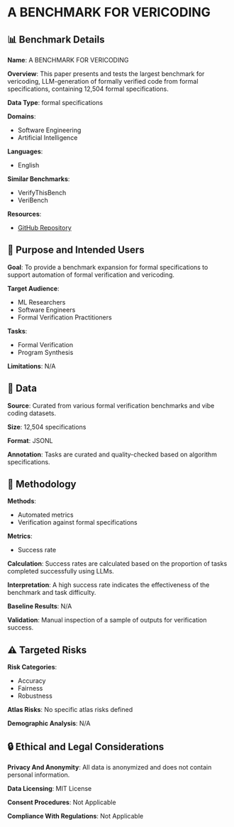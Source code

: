 # A BENCHMARK FOR VERICODING

## 📊 Benchmark Details

**Name**: A BENCHMARK FOR VERICODING

**Overview**: This paper presents and tests the largest benchmark for vericoding, LLM-generation of formally verified code from formal specifications, containing 12,504 formal specifications.

**Data Type**: formal specifications

**Domains**:
- Software Engineering
- Artificial Intelligence

**Languages**:
- English

**Similar Benchmarks**:
- VerifyThisBench
- VeriBench

**Resources**:
- [GitHub Repository](https://github.com/username/repository)

## 🎯 Purpose and Intended Users

**Goal**: To provide a benchmark expansion for formal specifications to support automation of formal verification and vericoding.

**Target Audience**:
- ML Researchers
- Software Engineers
- Formal Verification Practitioners

**Tasks**:
- Formal Verification
- Program Synthesis

**Limitations**: N/A

## 💾 Data

**Source**: Curated from various formal verification benchmarks and vibe coding datasets.

**Size**: 12,504 specifications

**Format**: JSONL

**Annotation**: Tasks are curated and quality-checked based on algorithm specifications.

## 🔬 Methodology

**Methods**:
- Automated metrics
- Verification against formal specifications

**Metrics**:
- Success rate

**Calculation**: Success rates are calculated based on the proportion of tasks completed successfully using LLMs.

**Interpretation**: A high success rate indicates the effectiveness of the benchmark and task difficulty.

**Baseline Results**: N/A

**Validation**: Manual inspection of a sample of outputs for verification success.

## ⚠️ Targeted Risks

**Risk Categories**:
- Accuracy
- Fairness
- Robustness

**Atlas Risks**:
No specific atlas risks defined

**Demographic Analysis**: N/A

## 🔒 Ethical and Legal Considerations

**Privacy And Anonymity**: All data is anonymized and does not contain personal information.

**Data Licensing**: MIT License

**Consent Procedures**: Not Applicable

**Compliance With Regulations**: Not Applicable

